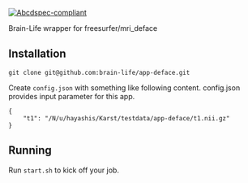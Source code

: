 [![Abcdspec-compliant](https://img.shields.io/badge/ABCD_Spec-v1.0-green.svg)](https://github.com/brain-life/abcd-spec)

Brain-Life wrapper for freesurfer/mri_deface

## Installation


```
git clone git@github.com:brain-life/app-deface.git
```

Create `config.json` with something like following content. config.json provides input parameter for this app.

```
{
    "t1": "/N/u/hayashis/Karst/testdata/app-deface/t1.nii.gz"
}
```

## Running 

Run `start.sh` to kick off your job.

